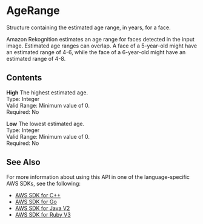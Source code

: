 # AgeRange<a name="API_AgeRange"></a>

Structure containing the estimated age range, in years, for a face\.

Amazon Rekognition estimates an age range for faces detected in the input image\. Estimated age ranges can overlap\. A face of a 5\-year\-old might have an estimated range of 4\-6, while the face of a 6\-year\-old might have an estimated range of 4\-8\.

## Contents<a name="API_AgeRange_Contents"></a>

 **High**   <a name="rekognition-Type-AgeRange-High"></a>
The highest estimated age\.  
Type: Integer  
Valid Range: Minimum value of 0\.  
Required: No

 **Low**   <a name="rekognition-Type-AgeRange-Low"></a>
The lowest estimated age\.  
Type: Integer  
Valid Range: Minimum value of 0\.  
Required: No

## See Also<a name="API_AgeRange_SeeAlso"></a>

For more information about using this API in one of the language\-specific AWS SDKs, see the following:
+  [AWS SDK for C\+\+](https://docs.aws.amazon.com/goto/SdkForCpp/rekognition-2016-06-27/AgeRange) 
+  [AWS SDK for Go](https://docs.aws.amazon.com/goto/SdkForGoV1/rekognition-2016-06-27/AgeRange) 
+  [AWS SDK for Java V2](https://docs.aws.amazon.com/goto/SdkForJavaV2/rekognition-2016-06-27/AgeRange) 
+  [AWS SDK for Ruby V3](https://docs.aws.amazon.com/goto/SdkForRubyV3/rekognition-2016-06-27/AgeRange) 